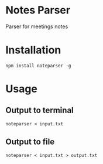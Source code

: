 # Notes Parser
Parser for meetings notes

# Installation

	npm install noteparser -g

# Usage
## Output to terminal

    noteparser < input.txt

## Output to file

    noteparser < input.txt > output.txt
